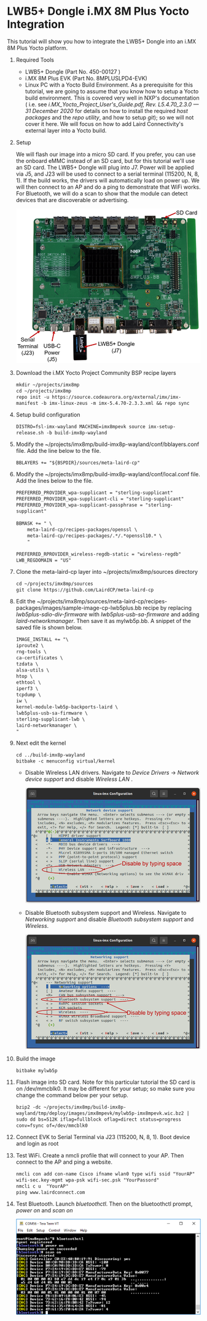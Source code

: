 # LWB5+ Dongle i.MX 8M Plus Yocto Integration



 This tutorial will show you how to integrate the LWB5+ Dongle into an i.MX 8M Plus Yocto platform.

1. Required Tools

   - LWB5+ Dongle (Part No. 450-00127 )
   - i.MX 8M Plus EVK (Part No. 8MPLUSLPD4-EVK)
   - Linux PC with a Yocto Build Environment. As a prerequisite for this tutorial, we are going to assume that you know how to setup a Yocto build environment. This is covered very well in NXP's documentation ( i.e. see *i.MX_Yocto_Project_User's_Guide.pdf, Rev. L5.4.70_2.3.0 — 31 December 2020* for details on how to install the required *host packages* and the *repo utility*, and how to setup *git*); so we will not cover it here. We will focus on how to add Laird Connectivity's external layer into a Yocto build. 

2. Setup

   We will flash our image into a micro SD card. If you prefer, you can use the onboard eMMC instead of an SD card, but for this tutorial we'll use an SD card. The LWB5+ Dongle will plug into J7. Power will be applied via J5, and J23 will be used to connect to a serial terminal (115200, N, 8, 1). If the build works, the drivers will automatically load on power up. We will then connect to an AP and do a ping to demonstrate that WiFi works. For Bluetooth, we will do a scan to show that the module can detect devices that are discoverable or advertising.

   ![](../images/dongle/Setup.PNG)

   

3. Download the i.MX Yocto Project Community BSP recipe layers

   ```
   mkdir ~/projects/imx8mp
   cd ~/projects/imx8mp
   repo init -u https://source.codeaurora.org/external/imx/imx-manifest -b imx-linux-zeus -m imx-5.4.70-2.3.3.xml && repo sync 
   ```

   

4. Setup build configuration

   ```
   DISTRO=fsl-imx-wayland MACHINE=imx8mpevk source imx-setup-release.sh -b build-imx8p-wayland 
   ```

   

5. Modify the ~/projects/imx8mp/build-imx8p-wayland/conf/bblayers.conf file. Add the line below to the file.

   ```
   BBLAYERS += "${BSPDIR}/sources/meta-laird-cp" 
   ```

   

6. Modify the  ~/projects/imx8mp/build-imx8p-wayland/conf/local.conf file.  Add the lines below to the file.

   ```
   PREFERRED_PROVIDER_wpa-supplicant = "sterling-supplicant" 
   PREFERRED_PROVIDER_wpa-supplicant-cli = "sterling-supplicant" 
   PREFERRED_PROVIDER_wpa-supplicant-passphrase = "sterling-supplicant" 
   
   BBMASK += " \ 
       meta-laird-cp/recipes-packages/openssl \ 
       meta-laird-cp/recipes-packages/.*/.*openssl10.* \ 
       "
   
   PREFERRED_RPROVIDER_wireless-regdb-static = "wireless-regdb" 
   LWB_REGDOMAIN = "US" 
   ```

   

7. Clone the meta-laird-cp layer into ~/projects/imx8mp/sources directory

   ```
   cd ~/projects/imx8mp/sources
   git clone https://github.com/LairdCP/meta-laird-cp
   ```

   

8. Edit the ~/projects/imx8mp/sources/meta-laird-cp/recipes-packages/images/sample-image-cp-lwb5plus.bb recipe by replacing *lwb5plus-sdio-div-firmware* with *lwb5plus-usb-sa-firmware* and adding *laird-networkmanager*. Then save it as mylwb5p.bb. A snippet of the saved file is shown below.

   ```
   IMAGE_INSTALL += "\ 
   iproute2 \ 
   rng-tools \ 
   ca-certificates \ 
   tzdata \ 
   alsa-utils \ 
   htop \ 
   ethtool \ 
   iperf3 \ 
   tcpdump \ 
   iw \ 
   kernel-module-lwb5p-backports-laird \ 
   lwb5plus-usb-sa-firmware \ 
   sterling-supplicant-lwb \ 
   laird-networkmanager \ 
   " 
   ```

   


9. Next edit the kernel

   ```
   cd ../build-imx8p-wayland 
   bitbake -c menuconfig virtual/kernel
   
   ```

   - Disable Wireless LAN drivers. Navigate to *Device Drivers* -> *Network device support* and disable *Wireless LAN* .

     

     ![](../images/dongle/wlan-kernel-setting.PNG)

     

   - Disable Bluetooth subsystem support and Wireless. Navigate to *Networking support* and disable *Bluetooth subsystem* *support* and *Wireless*.

     

     ![](../images/dongle/bt-wireless-kernel-setting.PNG)

     

10. Build the image

    ```
    bitbake mylwb5p
    ```

    

11. Flash image into SD card. Note for this particular tutorial the SD card is on /dev/mmcblk0. It may be different for your setup; so make sure you change the command below per your setup.

    ```
    bzip2 -dc ~/projects/imx8mp/build-imx8p-wayland/tmp/deploy/images/imx8mpevk/mylwb5p-imx8mpevk.wic.bz2 | sudo dd bs=512K iflag=fullblock oflag=direct status=progress conv=fsync of=/dev/mmcblk0 
    ```

    

12. Connect EVK to Serial Terminal via J23 (115200, N, 8, 1). Boot device and login as root

    

13. Test WiFi. Create a nmcli profile that will connect to your AP. Then connect to the AP and ping a website.

    ```
    nmcli con add con-name Cisco ifname wlan0 type wifi ssid "YourAP" wifi-sec.key-mgmt wpa-psk wifi-sec.psk "YourPassord" 
    nmcli c u  "YourAP"
    ping www.lairdconnect.com
    ```

    

14. Test Bluetooth. Launch *bluetoothctl*. Then on the bluetoothctl prompt, *power on* and *scan on*

    

    ![](../images/dongle/BtScan.PNG)

    